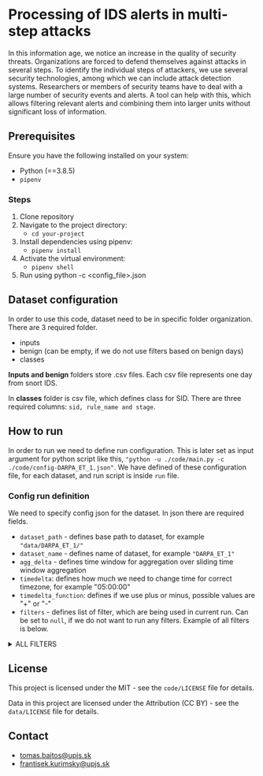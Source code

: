 # Processing of IDS alerts in multi-step attacks

In this information age, we notice an increase in the quality of security threats. Organizations are forced to defend
themselves against attacks in several steps. To identify the individual steps of attackers, we use several security
technologies, among which we can include attack detection systems. Researchers or members of security teams have to deal
with a large number of security events and alerts. A tool can help with this, which allows filtering relevant alerts and
combining them into larger units without significant loss of information.
## Prerequisites

Ensure you have the following installed on your system:

- Python (==3.8.5)
- `pipenv`

### Steps
1. Clone repository
2. Navigate to the project directory:
   - `cd your-project`
3. Install dependencies using pipenv:
   - `pipenv install`
4. Activate the virtual environment:
   - `pipenv shell`
5. Run using python -c <config_file>.json


## Dataset configuration

In order to use this code, dataset need to be in specific folder organization. There are 3 required folder.

- inputs
- benign (can be empty, if we do not use filters based on benign days)
- classes

**Inputs and benign** folders store .csv files. Each csv file represents one day from snort IDS.

In **classes** folder is csv file, which defines class for SID. There are three required
columns: `sid, rule_name and stage`.

## How to run

In order to run we need to define run configuration. This is later set as input argument for python script like
this, `"python -u ./code/main.py -c ./code/config-DARPA_ET_1.json"`. We have defined  of these configuration file, for
each dataset, and run script is inside `run` file.

### Config run definition

We need to specify config json for the dataset. In json there are required fields.

- `dataset_path` - defines base path to dataset, for example `"data/DARPA_ET_1/"`
- `dataset_name` - defines name of dataset, for example `"DARPA_ET_1"`
- `agg_delta` - defines time window for aggregation over sliding time window aggregation
- `timedelta`: defines how much we need to change time for correct timezone, for example "05:00:00"
- `timedelta_function`: defines if we use plus or minus, possible values are "+" or "-"
- `filters` - defines list of filter, which are being used in current run. Can be set to `null`, if we do not want to
  run any filters. Example of all filters is below.

<details>
<summary>ALL FILTERS</summary>

  ```
    {
      "type": "all_days",
      "perc_diff": 0.2,
      "count": 2
    }
  ``` 

  ```
    {
      "type": "count_hours",
      "sub_mean": false,
      "perc_diff": 0.5,
      "count": 10,
      "addr": "from_addr"
    }
  ```

  ```
    {
      "type": "count_hours",
      "sub_mean": true,
      "mean_from": "benign_days",
      "perc_diff": 0.5,
      "count": 10,
      "addr": "from_addr"
    }
  ```

  ```
    {
      "type": "count_hours",
      "sub_mean": true,
      "mean_from": "all_days",
      "perc_diff": 0.5,
      "count": 10,
      "addr": "from_addr"
    }
  ```

  ```
    {
      "type": "count_hours",
      "sub_mean": false,
      "perc_diff": 0.5,
      "count": 10,
      "addr": "to_addr"
    }
  ```

  ```
    {
      "type": "count_hours",
      "sub_mean": true,
      "mean_from": "all_days",
      "perc_diff": 0.5,
      "count": 10,
      "addr": "to_addr"
    }
  ```

  ```
    {
      "type": "count_hours",
      "sub_mean": true,
      "mean_from": "benign_days",
      "perc_diff": 0.5,
      "count": 10,
      "addr": "to_addr"
    }
  ```

</details>

## License

This project is licensed under the MIT - see the `code/LICENSE` file for details.

Data in this project are licensed under the Attribution (CC BY) - see the `data/LICENSE` file for details.

## Contact

- tomas.bajtos@upjs.sk
- frantisek.kurimsky@upjs.sk